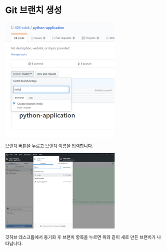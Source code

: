 # Git 브랜치 생성

![](/assets/git-branch/github.png)

브랜치 버튼을 누르고 브랜치 이름을 입력합니다.

![](/assets/git-branch/desktop.png)

깃허브 데스크톱에서 동기화 후 브랜치 항목을 누르면 위와 같이 새로 만든 브랜치가 나타납니다.
